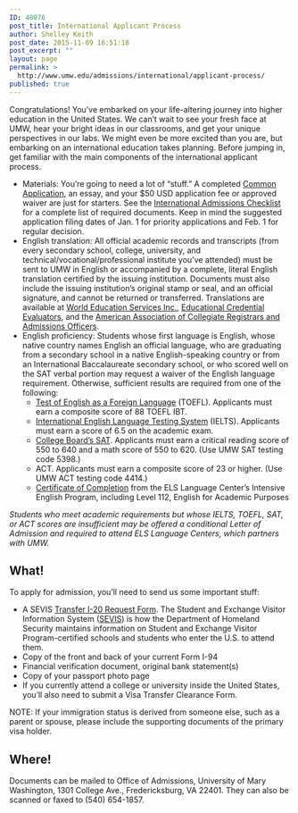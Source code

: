 ```yaml
---
ID: 48076
post_title: International Applicant Process
author: Shelley Keith
post_date: 2015-11-09 16:51:18
post_excerpt: ""
layout: page
permalink: >
  http://www.umw.edu/admissions/international/applicant-process/
published: true
---
```

Congratulations! You’ve embarked on your life-altering journey into higher education in the United States. We can’t wait to see your fresh face at UMW, hear your bright ideas in our classrooms, and get your unique perspectives in our labs. We might even be more excited than you are, but embarking on an international education takes planning. Before jumping in, get familiar with the main components of the international applicant process.
<ul>
	<li>Materials: You’re going to need a lot of “stuff.” A completed <a href="https://www.commonapp.org/">Common Application</a>, an essay, and your $50 USD application fee or approved waiver are just for starters. See the <a href="http://www.umw.edu/admissions/international/international-checklist/">International Admissions Checklist</a> for a complete list of required documents. Keep in mind the suggested application filing dates of Jan. 1 for priority applications and Feb. 1 for regular decision.</li>
	<li>English translation: All official academic records and transcripts (from every secondary school, college, university, and technical/vocational/professional institute you’ve attended) must be sent to UMW in English or accompanied by a complete, literal English translation certified by the issuing institution. Documents must also include the issuing institution’s original stamp or seal, and an official signature, and cannot be returned or transferred. Translations are available at <a href="http://www.wes.org/">World Education Services Inc.</a>, <a href="https://www.ece.org/">Educational Credential Evaluators</a>, and the <a href="http://www.aacrao.org/">American Association of Collegiate Registrars and Admissions Officers</a>.</li>
	<li>English proficiency: Students whose first language is English, whose native country names English an official language, who are graduating from a secondary school in a native English-speaking country or from an International Baccalaureate secondary school, or who scored well on the SAT verbal portion may request a waiver of the English language requirement. Otherwise, sufficient results are required from one of the following:
<ul>
	<li><a href="https://www.ets.org/toefl">Test of English as a Foreign Language</a> (TOEFL). Applicants must earn a composite score of 88 TOEFL IBT.</li>
	<li><a href="http://www.ielts.org/">International English Language Testing System</a> (IELTS). Applicants must earn a score of 6.5 on the academic exam.</li>
	<li><a href="https://sat.collegeboard.org/home">College Board’s SAT</a>. Applicants must earn a critical reading score of 550 to 640 and a math score of 550 to 620. (Use UMW SAT testing code 5398.)</li>
	<li>ACT. Applicants must earn a composite score of 23 or higher. (Use UMW ACT testing code 4414.)</li>
	<li><a href="http://www.els.edu/en/EnglishPrograms/Program?prgm=EAP-GeneralEnglish-academic-english">Certificate of Completion</a> from the ELS Language Center’s Intensive English Program, including Level 112, English for Academic Purposes</li>
</ul>
</li>
</ul>
<em>Students who meet academic requirements but whose IELTS, TOEFL, SAT, or ACT scores are insufficient may be offered a conditional Letter of Admission and required to attend ELS Language Centers, which partners with UMW.</em>
<h2>What!</h2>
To apply for admission, you’ll need to send us some important stuff:
<ul>
	<li>A SEVIS <a href="http://international.umw.edu/international-services/prospective/sevis-transfer-i-20-request-form/">Transfer I-20 Request Form</a>. The Student and Exchange Visitor Information System (<a href="http://www.ice.gov/sevis/overview">SEVIS</a>) is how the Department of Homeland Security maintains information on Student and Exchange Visitor Program-certified schools and students who enter the U.S. to attend them.</li>
	<li>Copy of the front and back of your current Form I-94</li>
	<li>Financial verification document, original bank statement(s)</li>
	<li>Copy of your passport photo page</li>
	<li>If you currently attend a college or university inside the United States, you’ll also need to submit a Visa Transfer Clearance Form.</li>
</ul>
NOTE: If your immigration status is derived from someone else, such as a parent or spouse, please include the supporting documents of the primary visa holder.
<h2>Where!</h2>
Documents can be mailed to Office of Admissions, University of Mary Washington, 1301 College Ave., Fredericksburg, VA 22401. They can also be scanned or faxed to (540) 654-1857.